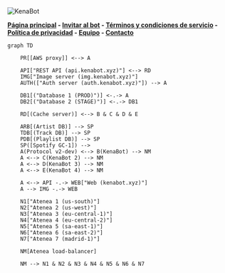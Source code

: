 <img src="https://cdn.discordapp.com/attachments/755000173922615336/1005601965897678979/banner.png" alt="KenaBot" />

**[Página principal](https://www.kenabot.xyz) - [Invitar al bot](https://www.kenabot.xyz/#bots) - [Términos y condiciones de servicio](https://www.kenabot.xyz/tos) - [Política de privacidad](https://www.kenabot.xyz/privacy) - [Equipo](https://www.kenabot.xyz/team) - [Contacto](mailto:admin@kenabot.xyz)**

```mermaid
graph TD

    PR[[AWS proxy]] <--> A

    API["REST API (api.kenabot.xyz)"] <--> RD
    IMG["Image server (img.kenabot.xyz)"]
    AUTH(["Auth server (auth.kenabot.xyz)"]) --> A

    DB1[("Database 1 (PROD)")] <-.-> A
    DB2[("Database 2 (STAGE)")] <-.-> DB1

    RD[(Cache server)] <--> B & C & D & E

    ARB[(Artist DB)] --> SP
    TDB[(Track DB)] --> SP 
    PDB[(Playlist DB)] --> SP
    SP([Spotify GC-1]) -->
    A(Protocol v2-dev) <--> B(KenaBot) --> NM
    A <--> C(KenaBot 2) --> NM
    A <--> D(KenaBot 3) --> NM
    A <--> E(KenaBot 4) --> NM

    A <--> API -.-> WEB["Web (kenabot.xyz)"]
    A --> IMG -.-> WEB

    N1["Atenea 1 (us-south)"]
    N2["Atenea 2 (us-west)"]
    N3["Atenea 3 (eu-central-1)"]
    N4["Atenea 4 (eu-central-2)"]
    N5["Atenea 5 (sa-east-1)"]
    N6["Atenea 6 (sa-east-2)"]
    N7["Atenea 7 (madrid-1)"]

    NM[Atenea load-balancer]

    NM --> N1 & N2 & N3 & N4 & N5 & N6 & N7
```
